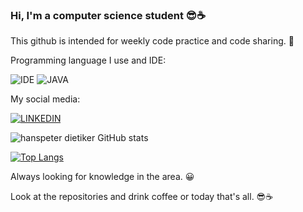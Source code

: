 ### Hi, I'm a computer science student 😎☕
 
 This github is intended for weekly code practice and code sharing. 🤗
 
 Programming language I use and IDE:
 
![IDE](https://img.shields.io/badge/Eclipse-2C2255?style=for-the-badge&logo=eclipse&logoColor=white)
![JAVA](https://img.shields.io/badge/Java-ED8B00?style=for-the-badge&logo=openjdk&logoColor=white)

 My social media:
 
[![LINKEDIN](https://img.shields.io/badge/LinkedIn-0077B5?style=for-the-badge&logo=linkedin&logoColor=white)]([www.linkedin.com/in/hanspeterdietiker])

![hanspeter dietiker GitHub stats](https://github-readme-stats.vercel.app/api?username=hanspeterdietiker&show_icons=true&theme=dracula)

[![Top Langs](https://github-readme-stats.vercel.app/api/top-langs/?username=hanspeterdietiker)](https://github.com/anuraghazra/github-readme-stats)


Always looking for knowledge in the area. 😀

Look at the repositories and drink coffee or today that's all. 😎☕
